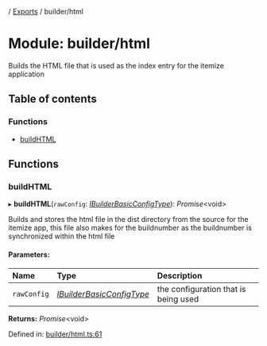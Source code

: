 [](../README.md) / [Exports](../modules.md) / builder/html

# Module: builder/html

Builds the HTML file that is used as the index entry for the itemize
application

## Table of contents

### Functions

- [buildHTML](builder_html.md#buildhtml)

## Functions

### buildHTML

▸ **buildHTML**(`rawConfig`: [*IBuilderBasicConfigType*](../interfaces/builder_config.ibuilderbasicconfigtype.md)): *Promise*<void\>

Builds and stores the html file in the dist directory from the source
for the itemize app, this file also makes for the buildnumber as the buildnumber
is synchronized within the html file

#### Parameters:

Name | Type | Description |
:------ | :------ | :------ |
`rawConfig` | [*IBuilderBasicConfigType*](../interfaces/builder_config.ibuilderbasicconfigtype.md) | the configuration that is being used    |

**Returns:** *Promise*<void\>

Defined in: [builder/html.ts:61](https://github.com/onzag/itemize/blob/28218320/builder/html.ts#L61)
